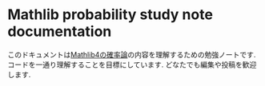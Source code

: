 Mathlib probability study note documentation
============================================

このドキュメントは[Mathlib4の確率論](https://github.com/leanprover-community/mathlib4/tree/master/Mathlib/Probability)の内容を理解するための勉強ノートです. コードを一通り理解することを目標にしています. どなたでも編集や投稿を歓迎します.

